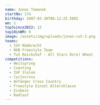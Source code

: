 ```yaml
---
name: Jonas Tomanek
startNo: 174
birthday: 2007-03-30T08:12:25.589Z
wm: 1
top3since2022: 12
top10inWM: 0
image: /assets/img/uploads/jonas-cut-2.png
teams:
  - SSV Nümbrecht
  - RKB Freestyle Team
  - TuS Reichshof - All Stars On(e) Wheel
competitions:
  - Weitsprung
  - Coasting
  - IUF Slalom
  - Cyclocross
  - Anfänger Cross Country
  - Freestyle Einzel Altersklasse
  - Einbein
  - Radlauf
---
```

